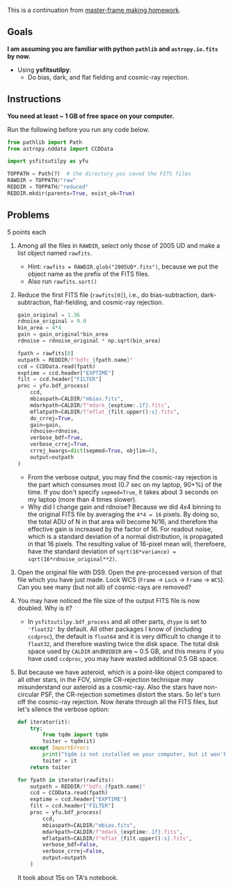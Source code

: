 This is a continuation from [master-frame making homework](./HW-preproc_01_mkmaster.md).

## Goals

**I am assuming you are familiar with python ``pathlib`` and ``astropy.io.fits`` by now.**

* Using **ysfitsutilpy**:
  * Do bias, dark, and flat fielding and cosmic-ray rejection.



## Instructions

**You need at least ~ 1 GB of free space on your computer.**

Run the following before you run any code below.

```python
from pathlib import Path
from astropy.nddata import CCDData

import ysfitsutilpy as yfu

TOPPATH = Path(?)  # the directory you saved the FITS files
RAWDIR = TOPPATH/"raw"
REDDIR = TOPPATH/"reduced"
REDDIR.mkdir(parents=True, exist_ok=True)
```

## Problems

5 points each

1. Among all the files in ``RAWDIR``, select only those of 2005 UD and make a list object named ``rawfits``.

   * Hint: ``rawfits = RAWDIR.glob("2005UD*.fits")``, because we put the object name as the prefix of the FITS files. 
   * Also run ``rawfits.sort()``

2. Reduce the first FITS file (``rawfits[0]``), i.e., do bias-subtraction, dark-subtraction, flat-fielding, and cosmic-ray rejection.

   ```python
   gain_original = 1.36
   rdnoise_original = 9.0 
   bin_area = 4*4
   gain = gain_original*bin_area
   rdnoise = rdnoise_original * np.sqrt(bin_area)
   
   fpath = rawfits[0]
   outpath = REDDIR/f"bdfc_{fpath.name}"
   ccd = CCDData.read(fpath)
   exptime = ccd.header["EXPTIME"]
   filt = ccd.header["FILTER"]
   proc = yfu.bdf_process(
       ccd, 
       mbiaspath=CALDIR/"mbias.fits", 
       mdarkpath=CALDIR/f"mdark_{exptime:.1f}.fits",
       mflatpath=CALDIR/f"mflat_{filt.upper():s}.fits",
       do_crrej=True,
       gain=gain,
       rdnoise=rdnoise,
       verbose_bdf=True,
       verbose_crrej=True,
       crrej_kwargs=dict(sepmed=True, objlim=4),
       output=outpath
   )
   ```

   * From the verbose output, you may find the cosmic-ray rejection is the part which consumes most (0.7 sec on my laptop, 90+%) of the time. If you don't specify ``sepmed=True``, it takes about 3 seconds on my laptop (more than 4 times slower).
   * Why did I change gain and rdnoise? Because we did 4x4 binning to the original FITS file by averaging the ``4*4 = 16`` pixels. By doing so, the total ADU of N in that area will become N/16, and therefore the effective gain is increased by the factor of 16. For readout noise, which is a standard deviation of a normal distribution, is propagated in that 16 pixels. The resulting value of 16-pixel mean will, therefoere, have the standard deviation of ``sqrt(16*variance) = sqrt(16*rdnoise_original**2)``.

3. Open the original file with DS9. Open the pre-processed version of that file which you have just made. Lock WCS (``Frame`` → ``Lock`` → ``Frame`` → ``WCS``). Can you see many (but not all) of cosmic-rays are removed?

4. You may have noticed the file size of the output FITS file is now doubled. Why is it?

   * In ``ysfitsutilpy.bdf_process`` and all other parts, ``dtype`` is set to ``'float32'`` by default. All other packages I know of (including ``ccdproc``), the default is ``float64`` and it is very difficult to change it to ``float32``, and therefore wasting twice the disk space. The total disk space used by ``CALDIR`` and``REDDIR`` are ~ 0.5 GB, and this means if you have used ``ccdproc``, you may have wasted additional 0.5 GB space.

5. But because we have asteroid, which is a point-like object compared to all other stars, in the FOV, simple CR-rejection technique may misunderstand our asteroid as a cosmic-ray. Also the stars have non-circular PSF, the CR-rejection sometimes distort the stars. So let's turn off the cosmic-ray rejection. Now iterate through all the FITS files, but let's silence the verbose option:

   ```python
   def iterator(it):
       try:
           from tqdm import tqdm
           toiter = tqdm(it)
       except ImportError:
           print("tqdm is not installed on your computer, but it won't be a problem.")
           toiter = it
       return toiter
   
   for fpath in iterator(rawfits):
       outpath = REDDIR/f"bdfc_{fpath.name}"
       ccd = CCDData.read(fpath)
       exptime = ccd.header["EXPTIME"]
       filt = ccd.header["FILTER"]
       proc = yfu.bdf_process(
           ccd, 
           mbiaspath=CALDIR/"mbias.fits", 
           mdarkpath=CALDIR/f"mdark_{exptime:.1f}.fits",
           mflatpath=CALDIR/f"mflat_{filt.upper():s}.fits",
           verbose_bdf=False,
           verbose_crrej=False,
           output=outpath
       )
   ```

   It took about 15s on TA's notebook. 